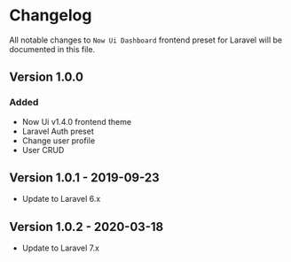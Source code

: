 # Changelog

All notable changes to `Now Ui Dashboard` frontend preset for Laravel will be documented in this file.

## Version 1.0.0

### Added
- Now Ui v1.4.0 frontend theme
- Laravel Auth preset
- Change user profile
- User CRUD 

## Version 1.0.1 - 2019-09-23

- Update to Laravel 6.x

## Version 1.0.2 - 2020-03-18

- Update to Laravel 7.x
